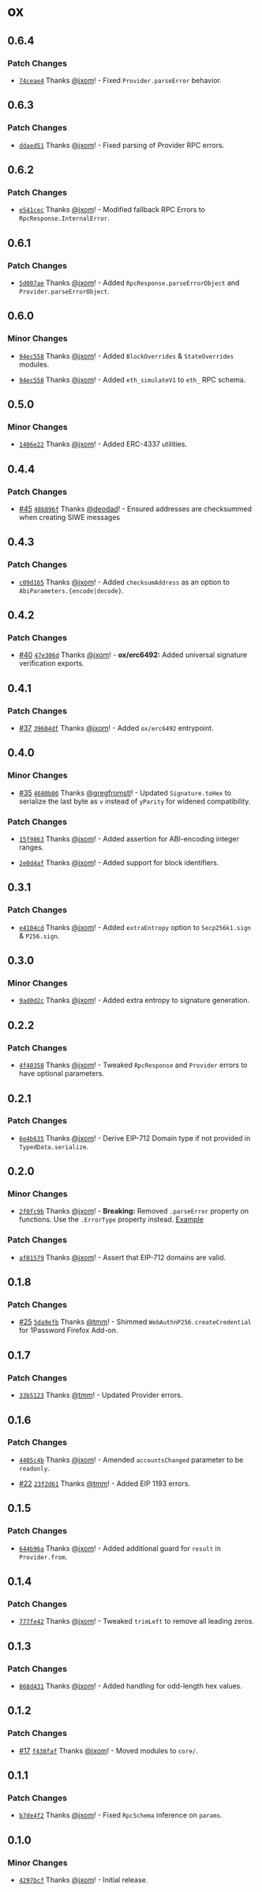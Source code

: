 # ox

## 0.6.4

### Patch Changes

- [`74ceae4`](https://github.com/wevm/ox/commit/74ceae4089663ebae18690a44fd98accc28b9b5c) Thanks [@jxom](https://github.com/jxom)! - Fixed `Provider.parseError` behavior.

## 0.6.3

### Patch Changes

- [`ddaed51`](https://github.com/wevm/ox/commit/ddaed51550308eceda3c9a080503cf1fdfac6ac0) Thanks [@jxom](https://github.com/jxom)! - Fixed parsing of Provider RPC errors.

## 0.6.2

### Patch Changes

- [`e541cec`](https://github.com/wevm/ox/commit/e541ceca3c00f0d0b2fbd239696476934dc13ea3) Thanks [@jxom](https://github.com/jxom)! - Modified fallback RPC Errors to `RpcResponse.InternalError`.

## 0.6.1

### Patch Changes

- [`5d007ae`](https://github.com/wevm/ox/commit/5d007aebab4a7fe6acc8eb3cfecbce59fe79a00b) Thanks [@jxom](https://github.com/jxom)! - Added `RpcResponse.parseErrorObject` and `Provider.parseErrorObject`.

## 0.6.0

### Minor Changes

- [`94ec558`](https://github.com/wevm/ox/commit/94ec558c3f56d3254080be520a0d257e8b5d42c2) Thanks [@jxom](https://github.com/jxom)! - Added `BlockOverrides` & `StateOverrides` modules.

- [`94ec558`](https://github.com/wevm/ox/commit/94ec558c3f56d3254080be520a0d257e8b5d42c2) Thanks [@jxom](https://github.com/jxom)! - Added `eth_simulateV1` to `eth_` RPC schema.

## 0.5.0

### Minor Changes

- [`1406e22`](https://github.com/wevm/ox/commit/1406e224d0527732885fdb7737ed2f0dc41929ef) Thanks [@jxom](https://github.com/jxom)! - Added ERC-4337 utilities.

## 0.4.4

### Patch Changes

- [#45](https://github.com/wevm/ox/pull/45) [`48b896f`](https://github.com/wevm/ox/commit/48b896f3c491bcf9e0d8460857b278ede74eaf9e) Thanks [@deodad](https://github.com/deodad)! - Ensured addresses are checksummed when creating SIWE messages

## 0.4.3

### Patch Changes

- [`c09d165`](https://github.com/wevm/ox/commit/c09d1655a1fa65be33d0dfb86d14cfe0dad7bdc3) Thanks [@jxom](https://github.com/jxom)! - Added `checksumAddress` as an option to `AbiParameters.{encode|decode}`.

## 0.4.2

### Patch Changes

- [#40](https://github.com/wevm/ox/pull/40) [`47e306d`](https://github.com/wevm/ox/commit/47e306d8ab95140eb7e2589c05351d1663a507ae) Thanks [@jxom](https://github.com/jxom)! - **ox/erc6492:** Added universal signature verification exports.

## 0.4.1

### Patch Changes

- [#37](https://github.com/wevm/ox/pull/37) [`39604df`](https://github.com/wevm/ox/commit/39604df9f84b810322e12f767ef450c0c2ced308) Thanks [@jxom](https://github.com/jxom)! - Added `ox/erc6492` entrypoint.

## 0.4.0

### Minor Changes

- [#35](https://github.com/wevm/ox/pull/35) [`4680b06`](https://github.com/wevm/ox/commit/4680b06d4715b1b62d903f45490d325506a1e959) Thanks [@gregfromstl](https://github.com/gregfromstl)! - Updated `Signature.toHex` to serialize the last byte as `v` instead of `yParity` for widened compatibility.

### Patch Changes

- [`15f9863`](https://github.com/wevm/ox/commit/15f98630c46ec0c09998162a92a5e8bac709e32d) Thanks [@jxom](https://github.com/jxom)! - Added assertion for ABI-encoding integer ranges.

- [`2e0d4af`](https://github.com/wevm/ox/commit/2e0d4af5c6e26c09a9b83971be0fc06415ee4976) Thanks [@jxom](https://github.com/jxom)! - Added support for block identifiers.

## 0.3.1

### Patch Changes

- [`e4104cd`](https://github.com/wevm/ox/commit/e4104cdb217de1fa30480b40060eb0fb0f7ad8d5) Thanks [@jxom](https://github.com/jxom)! - Added `extraEntropy` option to `Secp256k1.sign` & `P256.sign`.

## 0.3.0

### Minor Changes

- [`9ad0d2c`](https://github.com/wevm/ox/commit/9ad0d2c9777b5c6a8c1cd64ad8742f9c05706606) Thanks [@jxom](https://github.com/jxom)! - Added extra entropy to signature generation.

## 0.2.2

### Patch Changes

- [`4f40358`](https://github.com/wevm/ox/commit/4f4035826313dce974b7c7fa64ba4ea20d1f7f61) Thanks [@jxom](https://github.com/jxom)! - Tweaked `RpcResponse` and `Provider` errors to have optional parameters.

## 0.2.1

### Patch Changes

- [`6e4b635`](https://github.com/wevm/ox/commit/6e4b635ee720312be6631dee4f24fdd3c066f2eb) Thanks [@jxom](https://github.com/jxom)! - Derive EIP-712 Domain type if not provided in `TypedData.serialize`.

## 0.2.0

### Minor Changes

- [`2f0fc9b`](https://github.com/wevm/ox/commit/2f0fc9b66ff70bf03a3ecf146ed1a62433f53eb8) Thanks [@jxom](https://github.com/jxom)! - **Breaking:** Removed `.parseError` property on functions. Use the `.ErrorType` property instead. [Example](https://oxlib.sh/error-handling#usage-with-neverthrow)

### Patch Changes

- [`af01579`](https://github.com/wevm/ox/commit/af01579951b898ebd659cd6b64aaa56f7733c191) Thanks [@jxom](https://github.com/jxom)! - Assert that EIP-712 domains are valid.

## 0.1.8

### Patch Changes

- [#25](https://github.com/wevm/ox/pull/25) [`5da9efb`](https://github.com/wevm/ox/commit/5da9efbfebfa738ee0f78927e90b3fab61cbb2e8) Thanks [@tmm](https://github.com/tmm)! - Shimmed `WebAuthnP256.createCredential` for 1Password Firefox Add-on.

## 0.1.7

### Patch Changes

- [`33b5123`](https://github.com/wevm/ox/commit/33b51236908f17cb8644a47e222995e1800853db) Thanks [@tmm](https://github.com/tmm)! - Updated Provider errors.

## 0.1.6

### Patch Changes

- [`4405c4b`](https://github.com/wevm/ox/commit/4405c4bd2bff3f9f222a90de7323cce77c94b5f3) Thanks [@jxom](https://github.com/jxom)! - Amended `accountsChanged` parameter to be `readonly`.

- [#22](https://github.com/wevm/ox/pull/22) [`23f2d61`](https://github.com/wevm/ox/commit/23f2d61f817c5d33f0053cb154447f0b26244cc1) Thanks [@tmm](https://github.com/tmm)! - Added EIP 1193 errors.

## 0.1.5

### Patch Changes

- [`644b96a`](https://github.com/wevm/ox/commit/644b96a169a118c6f0606eda5354785523ed099b) Thanks [@jxom](https://github.com/jxom)! - Added additional guard for `result` in `Provider.from`.

## 0.1.4

### Patch Changes

- [`777fe42`](https://github.com/wevm/ox/commit/777fe4249c5225c676ff690fda58c5fcfb35d1f0) Thanks [@jxom](https://github.com/jxom)! - Tweaked `trimLeft` to remove all leading zeros.

## 0.1.3

### Patch Changes

- [`868d431`](https://github.com/wevm/ox/commit/868d4319a8cda77345f85f9f2e88ca786f0c8cfe) Thanks [@jxom](https://github.com/jxom)! - Added handling for odd-length hex values.

## 0.1.2

### Patch Changes

- [#17](https://github.com/wevm/ox/pull/17) [`f438faf`](https://github.com/wevm/ox/commit/f438fafbd396248283876eba220f4c661c47bfd2) Thanks [@jxom](https://github.com/jxom)! - Moved modules to `core/`.

## 0.1.1

### Patch Changes

- [`b7de4f2`](https://github.com/wevm/ox/commit/b7de4f2180520fd7f2bf08955df6e676d75db93e) Thanks [@jxom](https://github.com/jxom)! - Fixed `RpcSchema` inference on `params`.

## 0.1.0

### Minor Changes

- [`4297bcf`](https://github.com/wevm/ox/commit/4297bcf0acef7f1f208ba3770d679fefa0c2cb8d) Thanks [@jxom](https://github.com/jxom)! - Initial release.
